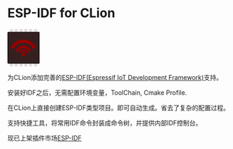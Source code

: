 # ESP-IDF for CLion

<svg
        width="19.13324mm"
        height="22.246479mm"
        viewBox="0 0 19.13324 22.246479"
        version="1.1"
        id="svg1"
        inkscape:version="1.3.2 (091e20e, 2023-11-25, custom)"
        sodipodi:docname="idf.svg"
        inkscape:export-filename="idf.svg"
        inkscape:export-xdpi="96"
        inkscape:export-ydpi="96"
        xmlns:inkscape="http://www.inkscape.org/namespaces/inkscape"
        xmlns:sodipodi="http://sodipodi.sourceforge.net/DTD/sodipodi-0.dtd"
        xmlns="http://www.w3.org/2000/svg"
        xmlns:svg="http://www.w3.org/2000/svg">
  <sodipodi:namedview
          id="namedview1"
          pagecolor="#ffffff"
          bordercolor="#000000"
          borderopacity="0.25"
          inkscape:showpageshadow="2"
          inkscape:pageopacity="0.0"
          inkscape:pagecheckerboard="0"
          inkscape:deskcolor="#d1d1d1"
          inkscape:document-units="mm"
          inkscape:zoom="2.7830247"
          inkscape:cx="7.3660863"
          inkscape:cy="-16.70844"
          inkscape:window-width="1920"
          inkscape:window-height="991"
          inkscape:window-x="-9"
          inkscape:window-y="-9"
          inkscape:window-maximized="1"
          inkscape:current-layer="svg1" />
  <defs
          id="defs1" />
  <g
          inkscape:groupmode="layer"
          id="layer2"
          inkscape:label="图层 2"
          transform="translate(-131.32775,-82.711273)" />
  <rect
          style="fill:#e2dada;fill-opacity:1;fill-rule:evenodd;stroke:none;stroke-width:0.76;stroke-linecap:round;stroke-linejoin:round;stroke-dasharray:none;stroke-opacity:1;paint-order:markers stroke fill"
          id="rect90"
          width="1.7112676"
          height="1.9014084"
          x="1.4856366"
          y="0" />
  <rect
          style="fill:#e2dada;fill-opacity:1;fill-rule:evenodd;stroke:none;stroke-width:0.76;stroke-linecap:round;stroke-linejoin:round;stroke-dasharray:none;stroke-opacity:1;paint-order:markers stroke fill"
          id="rect92"
          width="1.7112676"
          height="1.9014084"
          x="4.3377485"
          y="0" />
  <rect
          style="fill:#e2dada;fill-opacity:1;fill-rule:evenodd;stroke:none;stroke-width:0.76;stroke-linecap:round;stroke-linejoin:round;stroke-dasharray:none;stroke-opacity:1;paint-order:markers stroke fill"
          id="rect94"
          width="1.7112676"
          height="1.9014084"
          x="7.1898603"
          y="0" />
  <rect
          style="fill:#e2dada;fill-opacity:1;fill-rule:evenodd;stroke:none;stroke-width:0.76;stroke-linecap:round;stroke-linejoin:round;stroke-dasharray:none;stroke-opacity:1;paint-order:markers stroke fill"
          id="rect104"
          width="1.7112676"
          height="1.9014084"
          x="10.041972"
          y="0" />
  <rect
          style="fill:#e2dada;fill-opacity:1;fill-rule:evenodd;stroke:none;stroke-width:0.76;stroke-linecap:round;stroke-linejoin:round;stroke-dasharray:none;stroke-opacity:1;paint-order:markers stroke fill"
          id="rect117"
          width="1.7112676"
          height="1.9014084"
          x="12.894084"
          y="0" />
  <rect
          style="fill:#e2dada;fill-opacity:1;fill-rule:evenodd;stroke:none;stroke-width:0.76;stroke-linecap:round;stroke-linejoin:round;stroke-dasharray:none;stroke-opacity:1;paint-order:markers stroke fill"
          id="rect127"
          width="1.7112676"
          height="1.9014084"
          x="15.841273"
          y="0" />
  <rect
          style="fill:#e2dada;fill-opacity:1;fill-rule:evenodd;stroke:none;stroke-width:0.76;stroke-linecap:round;stroke-linejoin:round;stroke-dasharray:none;stroke-opacity:1;paint-order:markers stroke fill"
          id="rect128"
          width="1.7112676"
          height="1.9014084"
          x="1.4856366"
          y="20.34507" />
  <rect
          style="fill:#e2dada;fill-opacity:1;fill-rule:evenodd;stroke:none;stroke-width:0.76;stroke-linecap:round;stroke-linejoin:round;stroke-dasharray:none;stroke-opacity:1;paint-order:markers stroke fill"
          id="rect129"
          width="1.7112676"
          height="1.9014084"
          x="4.3377485"
          y="20.34507" />
  <rect
          style="fill:#e2dada;fill-opacity:1;fill-rule:evenodd;stroke:none;stroke-width:0.76;stroke-linecap:round;stroke-linejoin:round;stroke-dasharray:none;stroke-opacity:1;paint-order:markers stroke fill"
          id="rect130"
          width="1.7112676"
          height="1.9014084"
          x="7.1898603"
          y="20.34507" />
  <rect
          style="fill:#e2dada;fill-opacity:1;fill-rule:evenodd;stroke:none;stroke-width:0.76;stroke-linecap:round;stroke-linejoin:round;stroke-dasharray:none;stroke-opacity:1;paint-order:markers stroke fill"
          id="rect131"
          width="1.7112676"
          height="1.9014084"
          x="10.041972"
          y="20.34507" />
  <rect
          style="fill:#e2dada;fill-opacity:1;fill-rule:evenodd;stroke:none;stroke-width:0.76;stroke-linecap:round;stroke-linejoin:round;stroke-dasharray:none;stroke-opacity:1;paint-order:markers stroke fill"
          id="rect132"
          width="1.7112676"
          height="1.9014084"
          x="12.894084"
          y="20.34507" />
  <rect
          style="fill:#e2dada;fill-opacity:1;fill-rule:evenodd;stroke:none;stroke-width:0.76;stroke-linecap:round;stroke-linejoin:round;stroke-dasharray:none;stroke-opacity:1;paint-order:markers stroke fill"
          id="rect133"
          width="1.7112676"
          height="1.9014084"
          x="15.841273"
          y="20.34507" />
  <rect
          style="display:inline;mix-blend-mode:darken;fill:#352020;fill-opacity:1;fill-rule:evenodd;stroke:#211c1c;stroke-width:1.26;stroke-linecap:round;stroke-linejoin:round;stroke-dasharray:none;stroke-opacity:1;paint-order:markers stroke fill"
          id="rect76"
          width="17.87324"
          height="17.683098"
          x="0.63"
          y="2.2816772" />
  <g
          inkscape:label="图层 1"
          inkscape:groupmode="layer"
          id="layer1"
          style="display:inline"
          transform="translate(-131.32775,-82.711273)">
    <path
            style="font-variation-settings:normal;opacity:1;fill:none;fill-opacity:1;fill-rule:evenodd;stroke:#960000;stroke-width:1.965;stroke-linecap:round;stroke-linejoin:bevel;stroke-miterlimit:4;stroke-dasharray:none;stroke-dashoffset:0;stroke-opacity:1;paint-order:normal;stop-color:#000000;stop-opacity:1"
            id="path71"
            sodipodi:type="arc"
            sodipodi:cx="140.70422"
            sodipodi:cy="-97.260193"
            sodipodi:rx="7.3679576"
            sodipodi:ry="7.3679576"
            sodipodi:start="0.52359878"
            sodipodi:end="2.6179939"
            sodipodi:arc-type="arc"
            d="m 147.08506,-93.576214 a 7.3679576,7.3679576 0 0 1 -6.38084,3.683979 7.3679576,7.3679576 0 0 1 -6.38083,-3.683979"
            sodipodi:open="true"
            transform="scale(1,-1)" />
    <path
            style="font-variation-settings:normal;opacity:1;vector-effect:none;fill:none;fill-opacity:1;fill-rule:evenodd;stroke:#960000;stroke-width:1.56788;stroke-linecap:round;stroke-linejoin:bevel;stroke-miterlimit:4;stroke-dasharray:none;stroke-dashoffset:0;stroke-opacity:1;-inkscape-stroke:none;paint-order:normal;stop-color:#000000;stop-opacity:1"
            id="path72"
            sodipodi:type="arc"
            sodipodi:cx="140.70422"
            sodipodi:cy="-97.464928"
            sodipodi:rx="4.1779585"
            sodipodi:ry="4.1779585"
            sodipodi:start="0.52359878"
            sodipodi:end="2.6179939"
            sodipodi:arc-type="arc"
            d="m 144.32244,-95.375948 a 4.1779585,4.1779585 0 0 1 -3.61822,2.088979 4.1779585,4.1779585 0 0 1 -3.61821,-2.08898"
            sodipodi:open="true"
            transform="scale(1,-1)" />
    <path
            style="font-variation-settings:normal;opacity:1;vector-effect:none;fill:none;fill-opacity:1;fill-rule:evenodd;stroke:#960000;stroke-width:0.961879;stroke-linecap:round;stroke-linejoin:bevel;stroke-miterlimit:4;stroke-dasharray:none;stroke-dashoffset:0;stroke-opacity:1;-inkscape-stroke:none;paint-order:normal;stop-color:#000000;stop-opacity:1"
            id="path74"
            sodipodi:type="arc"
            sodipodi:cx="140.70422"
            sodipodi:cy="-97.876541"
            sodipodi:rx="2.5631413"
            sodipodi:ry="2.5631413"
            sodipodi:start="0.52359878"
            sodipodi:end="2.6179939"
            sodipodi:arc-type="arc"
            d="m 142.92397,-96.59497 a 2.5631413,2.5631413 0 0 1 -2.21975,1.28157 2.5631413,2.5631413 0 0 1 -2.21974,-1.281571"
            sodipodi:open="true"
            transform="scale(1,-1)" />
    <circle
            style="font-variation-settings:normal;opacity:1;vector-effect:none;fill:#960000;fill-opacity:1;fill-rule:evenodd;stroke:none;stroke-width:0.908776;stroke-linecap:butt;stroke-linejoin:bevel;stroke-miterlimit:4;stroke-dasharray:none;stroke-dashoffset:0;stroke-opacity:1;-inkscape-stroke:none;stop-color:#000000;stop-opacity:1"
            id="path75"
            cx="140.68047"
            cy="97.661095"
            r="1.1170774" />
  </g>
</svg>


为CLion添加完善的<a href="https://docs.espressif.com/projects/esp-idf/">ESP-IDF(Espressif IoT Development Framework)</a>支持。

安装好IDF之后，无需配置环境变量，ToolChain, Cmake Profile.

在CLion上直接创建ESP-IDF类型项目。即可自动生成。省去了复杂的配置过程。

支持快捷工具，将常用IDF命令封装成命令树，并提供内部IDF控制台。



现已上架插件市场[ESP-IDF](https://plugins.jetbrains.com/plugin/23886-esp-idf/)
